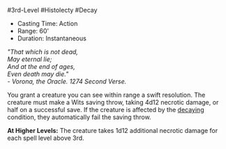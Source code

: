 #3rd-Level #Histolecty #Decay
 
- Casting Time: Action
- Range: 60'
- Duration: Instantaneous
 
_"That which is not dead,_  
_May eternal lie;_  
_And at the end of ages,_  
_Even death may die."_  
_- Vorona, the Oracle. 1274 Second Verse._
 
You grant a creature you can see within range a swift resolution. The creature must make a Wits saving throw, taking 4d12 necrotic damage, or half on a successful save. If the creature is affected by the [decaying](Conditions.md) condition, they automatically fail the saving throw.
 
**At Higher Levels:** The creature takes 1d12 additional necrotic damage for each spell level above 3rd.
